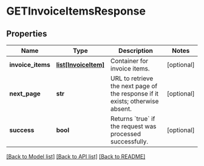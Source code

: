 # GETInvoiceItemsResponse

## Properties
Name | Type | Description | Notes
------------ | ------------- | ------------- | -------------
**invoice_items** | [**list[InvoiceItem]**](InvoiceItem.md) | Container for invoice items.  | [optional] 
**next_page** | **str** | URL to retrieve the next page of the response if it exists; otherwise absent.  | [optional] 
**success** | **bool** | Returns &#x60;true&#x60; if the request was processed successfully. | [optional] 

[[Back to Model list]](../README.md#documentation-for-models) [[Back to API list]](../README.md#documentation-for-api-endpoints) [[Back to README]](../README.md)

